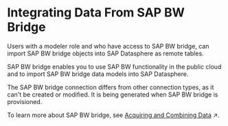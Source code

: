 <!-- loioc07d8004955c4a86939debae4aa9022d -->

# Integrating Data From SAP BW Bridge

Users with a modeler role and who have access to SAP BW bridge, can import SAP BW bridge objects into SAP Datasphere as remote tables.

SAP BW bridge enables you to use SAP BW functionality in the public cloud and to import SAP BW bridge data models into SAP Datasphere.

The SAP BW bridge connection differs from other connection types, as it can't be created or modified. It is being generated when SAP BW bridge is provisioned.

To learn more about SAP BW bridge, see [Acquiring and Combining Data](https://help.sap.com/viewer/e2d2b48377c14490b55466b5f1872640/DEV_CURRENT/en-US/94a26e437db74b14ae4664b0d4634faf.html "You can now start acquiring data and combine it in SAP BW bridge.") :arrow_upper_right:.

